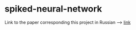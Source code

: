 # spiked-neural-network
Link to the paper corresponding this project in Russian --> [link](https://www.overleaf.com/2476113946rrxgjrrxkvvh)
